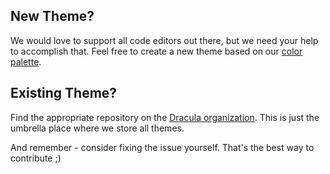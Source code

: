 ## New Theme?

We would love to support all code editors out there, but we need your help to accomplish that. Feel free to create a new theme based on our [color palette](https://github.com/dracula/dracula-theme#color-palette).

## Existing Theme?

Find the appropriate repository on the [Dracula organization](https://github.com/dracula). This is just the umbrella place where we store all themes.

And remember - consider fixing the issue yourself. That's the best way to contribute ;)
